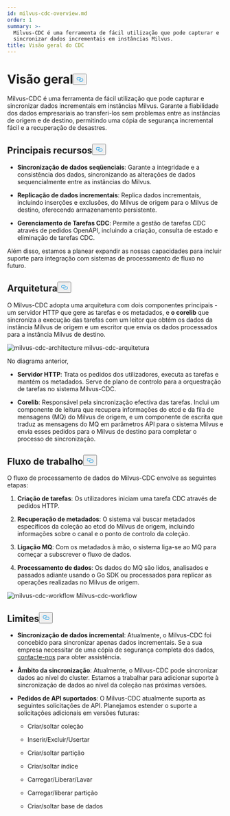```yaml
---
id: milvus-cdc-overview.md
order: 1
summary: >-
  Milvus-CDC é uma ferramenta de fácil utilização que pode capturar e
  sincronizar dados incrementais em instâncias Milvus.
title: Visão geral do CDC
---
```

<h1 id="Overview" class="common-anchor-header">Visão geral<button data-href="#Overview" class="anchor-icon" translate="no">
      <svg translate="no"
        aria-hidden="true"
        focusable="false"
        height="20"
        version="1.1"
        viewBox="0 0 16 16"
        width="16"
      >
        <path
          fill="#0092E4"
          fill-rule="evenodd"
          d="M4 9h1v1H4c-1.5 0-3-1.69-3-3.5S2.55 3 4 3h4c1.45 0 3 1.69 3 3.5 0 1.41-.91 2.72-2 3.25V8.59c.58-.45 1-1.27 1-2.09C10 5.22 8.98 4 8 4H4c-.98 0-2 1.22-2 2.5S3 9 4 9zm9-3h-1v1h1c1 0 2 1.22 2 2.5S13.98 12 13 12H9c-.98 0-2-1.22-2-2.5 0-.83.42-1.64 1-2.09V6.25c-1.09.53-2 1.84-2 3.25C6 11.31 7.55 13 9 13h4c1.45 0 3-1.69 3-3.5S14.5 6 13 6z"
        ></path>
      </svg>
    </button></h1><p>Milvus-CDC é uma ferramenta de fácil utilização que pode capturar e sincronizar dados incrementais em instâncias Milvus. Garante a fiabilidade dos dados empresariais ao transferi-los sem problemas entre as instâncias de origem e de destino, permitindo uma cópia de segurança incremental fácil e a recuperação de desastres.</p>
<h2 id="Key-capabilities" class="common-anchor-header">Principais recursos<button data-href="#Key-capabilities" class="anchor-icon" translate="no">
      <svg translate="no"
        aria-hidden="true"
        focusable="false"
        height="20"
        version="1.1"
        viewBox="0 0 16 16"
        width="16"
      >
        <path
          fill="#0092E4"
          fill-rule="evenodd"
          d="M4 9h1v1H4c-1.5 0-3-1.69-3-3.5S2.55 3 4 3h4c1.45 0 3 1.69 3 3.5 0 1.41-.91 2.72-2 3.25V8.59c.58-.45 1-1.27 1-2.09C10 5.22 8.98 4 8 4H4c-.98 0-2 1.22-2 2.5S3 9 4 9zm9-3h-1v1h1c1 0 2 1.22 2 2.5S13.98 12 13 12H9c-.98 0-2-1.22-2-2.5 0-.83.42-1.64 1-2.09V6.25c-1.09.53-2 1.84-2 3.25C6 11.31 7.55 13 9 13h4c1.45 0 3-1.69 3-3.5S14.5 6 13 6z"
        ></path>
      </svg>
    </button></h2><ul>
<li><p><strong>Sincronização de dados seqüenciais</strong>: Garante a integridade e a consistência dos dados, sincronizando as alterações de dados sequencialmente entre as instâncias do Milvus.</p></li>
<li><p><strong>Replicação de dados incrementais</strong>: Replica dados incrementais, incluindo inserções e exclusões, do Milvus de origem para o Milvus de destino, oferecendo armazenamento persistente.</p></li>
<li><p><strong>Gerenciamento de Tarefas CDC</strong>: Permite a gestão de tarefas CDC através de pedidos OpenAPI, incluindo a criação, consulta de estado e eliminação de tarefas CDC.</p></li>
</ul>
<p>Além disso, estamos a planear expandir as nossas capacidades para incluir suporte para integração com sistemas de processamento de fluxo no futuro.</p>
<h2 id="Architecture" class="common-anchor-header">Arquitetura<button data-href="#Architecture" class="anchor-icon" translate="no">
      <svg translate="no"
        aria-hidden="true"
        focusable="false"
        height="20"
        version="1.1"
        viewBox="0 0 16 16"
        width="16"
      >
        <path
          fill="#0092E4"
          fill-rule="evenodd"
          d="M4 9h1v1H4c-1.5 0-3-1.69-3-3.5S2.55 3 4 3h4c1.45 0 3 1.69 3 3.5 0 1.41-.91 2.72-2 3.25V8.59c.58-.45 1-1.27 1-2.09C10 5.22 8.98 4 8 4H4c-.98 0-2 1.22-2 2.5S3 9 4 9zm9-3h-1v1h1c1 0 2 1.22 2 2.5S13.98 12 13 12H9c-.98 0-2-1.22-2-2.5 0-.83.42-1.64 1-2.09V6.25c-1.09.53-2 1.84-2 3.25C6 11.31 7.55 13 9 13h4c1.45 0 3-1.69 3-3.5S14.5 6 13 6z"
        ></path>
      </svg>
    </button></h2><p>O Milvus-CDC adopta uma arquitetura com dois componentes principais - um servidor HTTP que gere as tarefas e os metadados, e <strong>o corelib</strong> que sincroniza a execução das tarefas com um leitor que obtém os dados da instância Milvus de origem e um escritor que envia os dados processados para a instância Milvus de destino.</p>
<p>
  
   <span class="img-wrapper"> <img translate="no" src="/docs/v2.4.x/assets/milvus-cdc-architecture.png" alt="milvus-cdc-architecture" class="doc-image" id="milvus-cdc-architecture" />
   </span> <span class="img-wrapper"> <span>milvus-cdc-arquitetura</span> </span></p>
<p>No diagrama anterior,</p>
<ul>
<li><p><strong>Servidor HTTP</strong>: Trata os pedidos dos utilizadores, executa as tarefas e mantém os metadados. Serve de plano de controlo para a orquestração de tarefas no sistema Milvus-CDC.</p></li>
<li><p><strong>Corelib</strong>: Responsável pela sincronização efectiva das tarefas. Inclui um componente de leitura que recupera informações do etcd e da fila de mensagens (MQ) do Milvus de origem, e um componente de escrita que traduz as mensagens do MQ em parâmetros API para o sistema Milvus e envia esses pedidos para o Milvus de destino para completar o processo de sincronização.</p></li>
</ul>
<h2 id="Workflow" class="common-anchor-header">Fluxo de trabalho<button data-href="#Workflow" class="anchor-icon" translate="no">
      <svg translate="no"
        aria-hidden="true"
        focusable="false"
        height="20"
        version="1.1"
        viewBox="0 0 16 16"
        width="16"
      >
        <path
          fill="#0092E4"
          fill-rule="evenodd"
          d="M4 9h1v1H4c-1.5 0-3-1.69-3-3.5S2.55 3 4 3h4c1.45 0 3 1.69 3 3.5 0 1.41-.91 2.72-2 3.25V8.59c.58-.45 1-1.27 1-2.09C10 5.22 8.98 4 8 4H4c-.98 0-2 1.22-2 2.5S3 9 4 9zm9-3h-1v1h1c1 0 2 1.22 2 2.5S13.98 12 13 12H9c-.98 0-2-1.22-2-2.5 0-.83.42-1.64 1-2.09V6.25c-1.09.53-2 1.84-2 3.25C6 11.31 7.55 13 9 13h4c1.45 0 3-1.69 3-3.5S14.5 6 13 6z"
        ></path>
      </svg>
    </button></h2><p>O fluxo de processamento de dados do Milvus-CDC envolve as seguintes etapas:</p>
<ol>
<li><p><strong>Criação de tarefas</strong>: Os utilizadores iniciam uma tarefa CDC através de pedidos HTTP.</p></li>
<li><p><strong>Recuperação de metadados</strong>: O sistema vai buscar metadados específicos da coleção ao etcd do Milvus de origem, incluindo informações sobre o canal e o ponto de controlo da coleção.</p></li>
<li><p><strong>Ligação MQ</strong>: Com os metadados à mão, o sistema liga-se ao MQ para começar a subscrever o fluxo de dados.</p></li>
<li><p><strong>Processamento de dados</strong>: Os dados do MQ são lidos, analisados e passados adiante usando o Go SDK ou processados para replicar as operações realizadas no Milvus de origem.</p></li>
</ol>
<p>
  
   <span class="img-wrapper"> <img translate="no" src="/docs/v2.4.x/assets/milvus-cdc-workflow.png" alt="milvus-cdc-workflow" class="doc-image" id="milvus-cdc-workflow" />
   </span> <span class="img-wrapper"> <span>Milvus-cdc-workflow</span> </span></p>
<h2 id="Limits" class="common-anchor-header">Limites<button data-href="#Limits" class="anchor-icon" translate="no">
      <svg translate="no"
        aria-hidden="true"
        focusable="false"
        height="20"
        version="1.1"
        viewBox="0 0 16 16"
        width="16"
      >
        <path
          fill="#0092E4"
          fill-rule="evenodd"
          d="M4 9h1v1H4c-1.5 0-3-1.69-3-3.5S2.55 3 4 3h4c1.45 0 3 1.69 3 3.5 0 1.41-.91 2.72-2 3.25V8.59c.58-.45 1-1.27 1-2.09C10 5.22 8.98 4 8 4H4c-.98 0-2 1.22-2 2.5S3 9 4 9zm9-3h-1v1h1c1 0 2 1.22 2 2.5S13.98 12 13 12H9c-.98 0-2-1.22-2-2.5 0-.83.42-1.64 1-2.09V6.25c-1.09.53-2 1.84-2 3.25C6 11.31 7.55 13 9 13h4c1.45 0 3-1.69 3-3.5S14.5 6 13 6z"
        ></path>
      </svg>
    </button></h2><ul>
<li><p><strong>Sincronização de dados incremental</strong>: Atualmente, o Milvus-CDC foi concebido para sincronizar apenas dados incrementais. Se a sua empresa necessitar de uma cópia de segurança completa dos dados, <a href="https://milvus.io/community">contacte-nos</a> para obter assistência.</p></li>
<li><p><strong>Âmbito da sincronização</strong>: Atualmente, o Milvus-CDC pode sincronizar dados ao nível do cluster. Estamos a trabalhar para adicionar suporte à sincronização de dados ao nível da coleção nas próximas versões.</p></li>
<li><p><strong>Pedidos de API suportados</strong>: O Milvus-CDC atualmente suporta as seguintes solicitações de API. Planejamos estender o suporte a solicitações adicionais em versões futuras:</p>
<ul>
<li><p>Criar/soltar coleção</p></li>
<li><p>Inserir/Excluir/Usertar</p></li>
<li><p>Criar/soltar partição</p></li>
<li><p>Criar/soltar índice</p></li>
<li><p>Carregar/Liberar/Lavar</p></li>
<li><p>Carregar/liberar partição</p></li>
<li><p>Criar/soltar base de dados</p></li>
</ul></li>
</ul>
